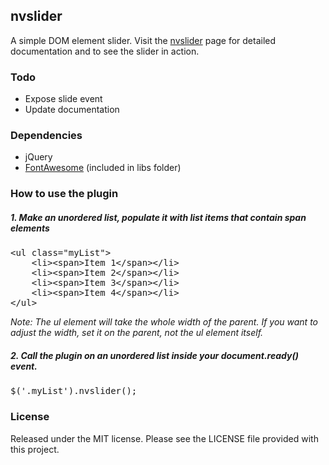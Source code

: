 ## nvslider
A simple DOM element slider. Visit the [nvslider](http://projects.envee.eu/nvslider/) page for detailed documentation and to see the slider in action.

### Todo
 - Expose slide event
 - Update documentation

### Dependencies
 - jQuery
 - [FontAwesome](http://www.fontawesome.io/) (included in libs folder)


### How to use the plugin
##### 1. Make an unordered list, populate it with list items that contain span elements
<pre>&#60ul class="myList"&#62
	&#60li&#62&#60span&#62Item 1&#60/span&#62&#60/li&#62
	&#60li&#62&#60span&#62Item 2&#60/span&#62&#60/li&#62
	&#60li&#62&#60span&#62Item 3&#60/span&#62&#60/li&#62
	&#60li&#62&#60span&#62Item 4&#60/span&#62&#60/li&#62
&#60/ul&#62</pre>

*Note: The ul element will take the whole width of the parent.
If you want to adjust the width, set it on the parent, not the ul element itself.*

##### 2. Call the plugin on an unordered list inside your document.ready() event.
<pre>$(&#39;.myList&#39;).nvslider();
</pre>

### License

Released under the MIT license. Please see the LICENSE file provided with this project.